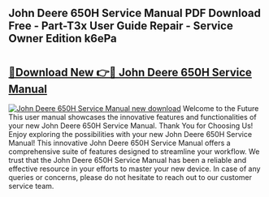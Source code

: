 ## John Deere 650H Service Manual PDF Download Free - Part-T3x User Guide Repair - Service Owner Edition k6ePa

# <h2><a href="http://bc95363.oget.top/?id=John+Deere+650H+Service+Manual">🔗Download New 👉🔴 John Deere 650H Service Manual</a></h2>

[![John Deere 650H Service Manual new download](https://i.imgur.com/5g1atiW.png)](http://bc95363.oget.top/?id=John+Deere+650H+Service+Manual)
Welcome to the Future This user manual showcases the innovative features and functionalities of your new John Deere 650H Service Manual. Thank You for Choosing Us! Enjoy exploring the possibilities with your new John Deere 650H Service Manual! This innovative John Deere 650H Service Manual offers a comprehensive suite of features designed to streamline your workflow. We trust that the John Deere 650H Service Manual has been a reliable and effective resource in your efforts to master your new device. In case of any queries or concerns, please do not hesitate to reach out to our customer service team.
